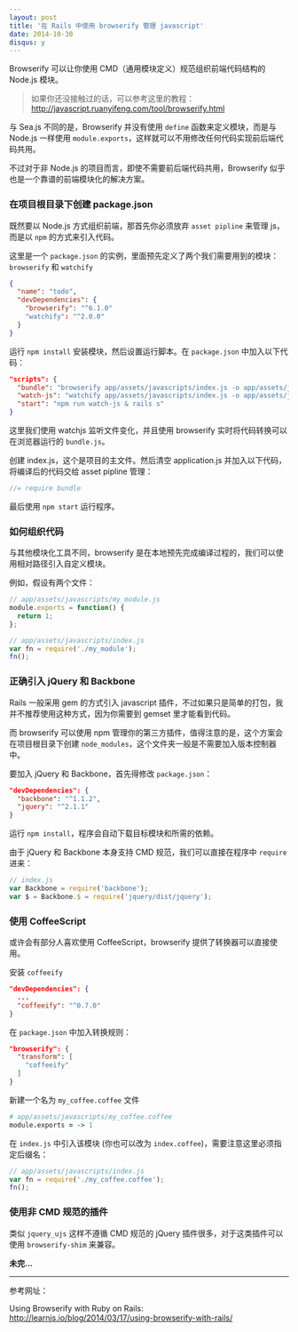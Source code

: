 ```yaml
---
layout: post
title: '在 Rails 中使用 browserify 管理 javascript'
date: 2014-10-30
disqus: y
---
```


Browserify 可以让你使用 CMD（通用模块定义）规范组织前端代码结构的 Node.js 模块。

> 如果你还没接触过的话，可以参考这里的教程：http://javascript.ruanyifeng.com/tool/browserify.html

与 Sea.js 不同的是，Browserify 并没有使用 `define` 函数来定义模块，而是与 Node.js 一样使用 `module.exports`，这样就可以不用修改任何代码实现前后端代码共用。

不过对于非 Node.js 的项目而言，即使不需要前后端代码共用，Browserify 似乎也是一个靠谱的前端模块化的解决方案。


### 在项目根目录下创建 package.json

既然要以 Node.js 方式组织前端，那首先你必须放弃 `asset pipline` 来管理 js，而是以 `npm` 的方式来引入代码。

这里是一个 `package.json` 的实例，里面预先定义了两个我们需要用到的模块：`browserify` 和 `watchify`

```json
{
  "name": "todo",
  "devDependencies": {
    "browserify": "^6.1.0"
    "watchify": "^2.0.0"
  }
}
```

运行 `npm install` 安装模块，然后设置运行脚本。在 `package.json` 中加入以下代码：

```json
"scripts": {
  "bundle": "browserify app/assets/javascripts/index.js -o app/assets/javascripts/bundle.js",
  "watch-js": "watchify app/assets/javascripts/index.js -o app/assets/javascripts/bundle.js",
  "start": "npm run watch-js & rails s"
}
```

这里我们使用 watchjs 监听文件变化，并且使用  browserify 实时将代码转换可以在浏览器运行的 `bundle.js`。

创建 index.js，这个是项目的主文件。然后清空 application.js 并加入以下代码，将编译后的代码交给 asset pipline 管理：

```js
//= require bundle
```

最后使用 `npm start` 运行程序。


### 如何组织代码

与其他模块化工具不同，browserify 是在本地预先完成编译过程的，我们可以使用相对路径引入自定义模块。

例如，假设有两个文件：

```js
// app/assets/javascripts/my_module.js
module.exports = function() {
  return 1;
};
```

```js
// app/assets/javascripts/index.js
var fn = require('./my_module');
fn();
```


### 正确引入 jQuery 和 Backbone

Rails 一般采用 gem 的方式引入 javascript 插件，不过如果只是简单的打包，我并不推荐使用这种方式，因为你需要到 gemset 里才能看到代码。

而 browserify 可以使用 npm 管理你的第三方插件，值得注意的是，这个方案会在项目根目录下创建 `node_modules`，这个文件夹一般是不需要加入版本控制器中。

要加入 jQuery 和 Backbone，首先得修改 `package.json`：

```json
"devDependencies": {
  "backbone": "^1.1.2",
  "jquery": "^2.1.1"
}
```

运行 `npm install`，程序会自动下载目标模块和所需的依赖。

由于 jQuery 和 Backbone 本身支持 CMD 规范，我们可以直接在程序中 `require` 进来：

```js
// index.js
var Backbone = require('backbone');
var $ = Backbone.$ = require('jquery/dist/jquery');
```


### 使用 CoffeeScript

或许会有部分人喜欢使用 CoffeeScript，browserify 提供了转换器可以直接使用。

安装 `coffeeify`

```json
"devDependencies": {
  ...
  "coffeeify": "^0.7.0"
}
```

在 `package.json` 中加入转换规则：

```json
"browserify": {
  "transform": [
    "coffeeify"
  ]
}
```

新建一个名为 `my_coffee.coffee` 文件

```coffee
# app/assets/javascripts/my_coffee.coffee
module.exports = -> 1
```

在 `index.js` 中引入该模块 (你也可以改为 `index.coffee`)，需要注意这里必须指定后缀名：

```js
// app/assets/javascripts/index.js
var fn = require('./my_coffee.coffee');
fn();
```


### 使用非 CMD 规范的插件

类似 `jquery_ujs` 这样不遵循 CMD 规范的 jQuery 插件很多，对于这类插件可以使用 `browserify-shim` 来兼容。

**未完...**

****

参考网址：

Using Browserify with Ruby on Rails: http://learnjs.io/blog/2014/03/17/using-browserify-with-rails/

